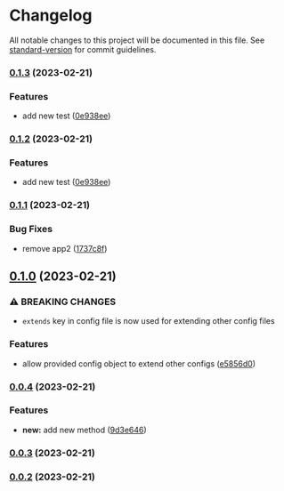# Changelog

All notable changes to this project will be documented in this file. See [standard-version](https://github.com/conventional-changelog/standard-version) for commit guidelines.

### [0.1.3](https://github.com/tharinduEranga/maven_semantic_release/compare/v0.1.1...v0.1.3) (2023-02-21)


### Features

* add new test ([0e938ee](https://github.com/tharinduEranga/maven_semantic_release/commit/0e938eed0d4ed4bd0d4d726aadb4260433290779))

### [0.1.2](https://github.com/tharinduEranga/maven_semantic_release/compare/v0.1.1...v0.1.2) (2023-02-21)


### Features

* add new test ([0e938ee](https://github.com/tharinduEranga/maven_semantic_release/commit/0e938eed0d4ed4bd0d4d726aadb4260433290779))

### [0.1.1](https://github.com/tharinduEranga/maven_semantic_release/compare/v0.1.0...v0.1.1) (2023-02-21)


### Bug Fixes

* remove app2 ([1737c8f](https://github.com/tharinduEranga/maven_semantic_release/commit/1737c8fd61159a544602166852077231fd0c98bc))

## [0.1.0](https://github.com/tharinduEranga/maven_semantic_release/compare/v0.0.4...v0.1.0) (2023-02-21)


### ⚠ BREAKING CHANGES

* `extends` key in config file is now used for extending other config files

### Features

* allow provided config object to extend other configs ([e5856d0](https://github.com/tharinduEranga/maven_semantic_release/commit/e5856d04635748fc0596bb39af78c9ac41390739))

### [0.0.4](https://github.com/tharinduEranga/maven_semantic_release/compare/v0.0.3...v0.0.4) (2023-02-21)


### Features

* **new:** add new method ([9d3e646](https://github.com/tharinduEranga/maven_semantic_release/commit/9d3e64626b0943a6552d64dc50d00c2b15ab5f92))

### [0.0.3](https://github.com/tharinduEranga/maven_semantic_release/compare/v0.0.2...v0.0.3) (2023-02-21)

### [0.0.2](https://github.com/tharinduEranga/maven_semantic_release/compare/v2.1.0...v0.0.2) (2023-02-21)
